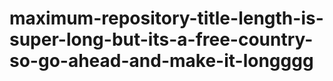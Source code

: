 # maximum-repository-title-length-is-super-long-but-its-a-free-country-so-go-ahead-and-make-it-longggg